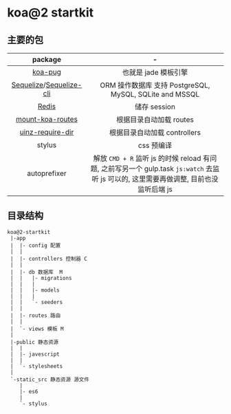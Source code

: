 # koa@2 startkit


## 主要的包

| package | - |
|:-:|:-:|
| [koa-pug](https://github.com/chrisyip/koa-pug) | 也就是 jade 模板引擎 |
| [Sequelize](http://docs.sequelizejs.com/en/latest/)/[Sequelize-cli](https://github.com/sequelize/cli) | ORM 操作数据库 支持 PostgreSQL, MySQL, SQLite and MSSQL |
| [Redis](http://redis.io/) | 储存 session |
| [mount-koa-routes](https://github.com/moajs/mount-koa-routes) | 根据目录自动加载 routes |
| [uinz-require-dir](https://github.com/uinz/uinz-require-dir) | 根据目录自动加载 controllers |
| stylus | css 预编译|
| autoprefixer | 解放 `CMD + R` 监听 js 的时候 reload 有问题, 之前写另一个 gulp.task `js:watch` 去监听 js 可以的, 这里需要再做调整, 目前也没监听后端 js|

## 目录结构
```
koa@2-startkit
 |-app
 |  |- config 配置
 |  |
 |  |- controllers 控制器 C
 |  |
 |  |- db 数据库  M
 |  |   |- migrations
 |  |   |
 |  |   |- models
 |  |   |
 |  |   `- seeders
 |  |
 |  |- routes 路由
 |  |
 |  `- views 模板 M
 |
 |-public 静态资源
 |  |
 |  |- javescript
 |  |
 |  `- stylesheets
 |
 `-static_src 静态资源 源文件
    |
    |- es6
    |
    `- stylus
```